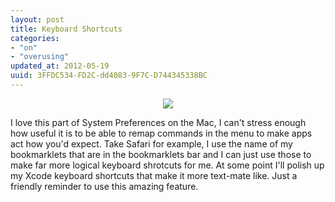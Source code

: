 ```yaml
---
layout: post
title: Keyboard Shortcuts
categories:
- "on"
- "overusing"
updated_at: 2012-05-19
uuid: 3FFDC534-FD2C-dd4083-9F7C-D744345338BC
---
```



<center>
  <img src="/rebase/assets/images/system-keyboard.png">
</center>

I love this part of System Preferences on the Mac, I can't stress enough how useful it is to be able to remap commands 
in the menu to make apps act how you'd expect. Take Safari for example, I use the name of my bookmarklets that are in 
the bookmarklets bar and I can just use those to make far more logical keyboard shrotcuts for me. At some point I'll 
polish up my Xcode keyboard shortcuts that make it more text-mate like. Just a friendly reminder to use this amazing 
feature.
